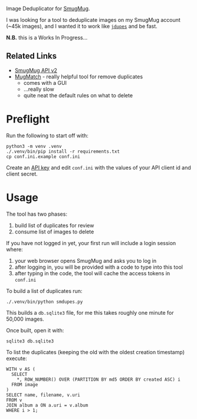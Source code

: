 Image Deduplicator for [SmugMug](https://smugmug.com/).

I was looking for a tool to deduplicate images on my SmugMug account (~45k images), and I wanted it to work like [`jdupes`](https://www.jdupes.com/) and be fast.

**N.B.** this is a Works In Progress...

## Related Links

 * [SmugMug API v2](https://api.smugmug.com/api/v2/doc/index.html)
 * [MugMatch](https://github.com/AndrewsOR/MugMatch) - really helpful tool for remove duplicates
    * comes with a GUI
    * ...really slow
    * quite neat the default rules on what to delete

# Preflight

Run the following to start off with:

    python3 -m venv .venv
    ./.venv/bin/pip install -r requirements.txt
    cp conf.ini.example conf.ini

Create an [API key](https://api.smugmug.com/api/v2/doc/tutorial/api-key.html) and edit `conf.ini` with the values of your API client id and client secret.

# Usage

The tool has two phases:

 1. build list of duplicates for review
 1. consume list of images to delete

If you have not logged in yet, your first run will include a login session where:

 1. your web browser opens SmugMug and asks you to log in
 1. after logging in, you will be provided with a code to type into this tool
 1. after typing in the code, the tool will cache the access tokens in `conf.ini`

To build a list of duplicates run:

    ./.venv/bin/python smdupes.py

This builds a `db.sqlite3` file, for me this takes roughly one minute for 50,000 images.

Once built, open it with:

    sqlite3 db.sqlite3

To list the duplicates (keeping the old with the oldest creation timestamp) execute:

    WITH v AS (
      SELECT
        *, ROW_NUMBER() OVER (PARTITION BY md5 ORDER BY created ASC) i
      FROM image
    )
    SELECT name, filename, v.uri
    FROM v
    JOIN album a ON a.uri = v.album
    WHERE i > 1;
